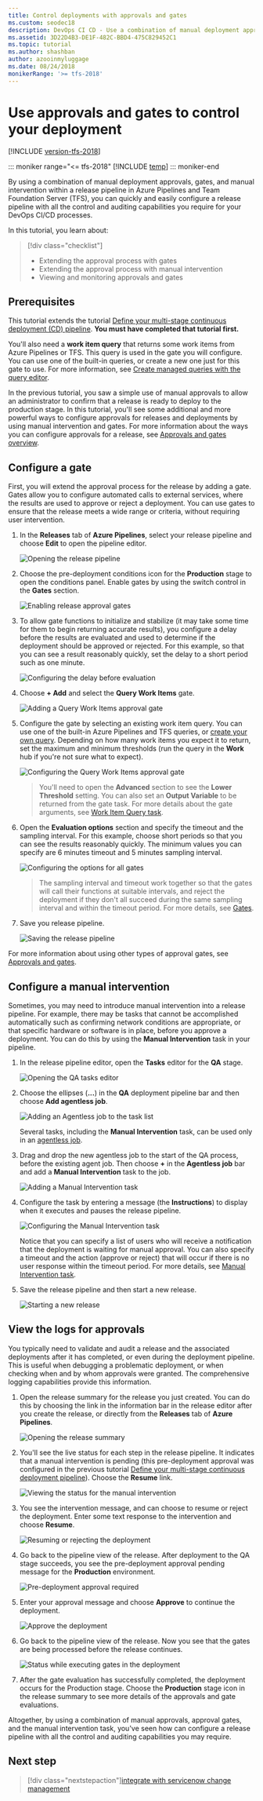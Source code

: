 ```yaml
---
title: Control deployments with approvals and gates
ms.custom: seodec18
description: DevOps CI CD - Use a combination of manual deployment approvals, gates, and manual intervention to control your deployment in Azure Pipelines and TFS
ms.assetid: 3D22D4B3-DE1F-482C-BBD4-475C829452C1
ms.topic: tutorial
ms.author: shashban
author: azooinmyluggage
ms.date: 08/24/2018
monikerRange: '>= tfs-2018'
---
```


# Use approvals and gates to control your deployment

[!INCLUDE [version-tfs-2018](../includes/version-tfs-2018.md)]

::: moniker range="<= tfs-2018"
[!INCLUDE [temp](../includes/concept-rename-note.md)]
::: moniker-end

By using a combination of manual deployment approvals, gates, and manual
intervention within a release pipeline in Azure Pipelines and Team Foundation Server (TFS), you can quickly and easily configure
a release pipeline with all the control and auditing capabilities you require
for your DevOps CI/CD processes.

In this tutorial, you learn about:

> [!div class="checklist"]
>
> - Extending the approval process with gates
> - Extending the approval process with manual intervention
> - Viewing and monitoring approvals and gates

## Prerequisites

This tutorial extends the tutorial [Define your multi-stage
continuous deployment (CD) pipeline](define-multistage-release-process.md).
**You must have completed that tutorial first.**

You'll also need a **work item query** that returns some work items from
Azure Pipelines or TFS. This query is used in the gate you
will configure. You can use one of the built-in queries, or create a
new one just for this gate to use. For more information, see
[Create managed queries with the query editor](../../boards/queries/using-queries.md).

In the previous tutorial, you saw a simple use of manual approvals to allow an administrator
to confirm that a release is ready to deploy to the production stage. In this
tutorial, you'll see some additional and more powerful ways to configure approvals
for releases and deployments by using manual intervention and gates.
For more information about the ways you can configure approvals for a release,
see [Approvals and gates overview](../release/approvals/index.md).

<a name="configure-gate"></a>

## Configure a gate

First, you will extend the approval process for the release by adding a gate.
Gates allow you to configure automated calls to external services, where the results
are used to approve or reject a deployment. You can use gates to ensure that the release
meets a wide range or criteria, without requiring user intervention.

1.  In the **Releases** tab of **Azure Pipelines**, select your release
    pipeline and choose **Edit** to open the pipeline editor.

    ![Opening the release pipeline](media/deploy-using-approvals/open-pipeline.png)

1.  Choose the pre-deployment conditions icon for the **Production** stage to
    open the conditions panel. Enable gates by using the switch control in the **Gates** section.

    ![Enabling release approval gates](media/deploy-using-approvals/gates-01.png)

1.  To allow gate functions to initialize and stabilize (it may take some time for them
    to begin returning accurate results), you configure a delay before the results
    are evaluated and used to determine if the deployment should be approved or rejected.
    For this example, so that you can see a result reasonably quickly, set the delay
    to a short period such as one minute.

    ![Configuring the delay before evaluation](media/deploy-using-approvals/gates-02.png)

1.  Choose **+ Add** and select the **Query Work Items** gate.

    ![Adding a Query Work Items approval gate](media/deploy-using-approvals/gates-03.png)

1.  Configure the gate by selecting an existing work item query. You can use one of the built-in
    Azure Pipelines and TFS queries, or [create your own query](../../boards/queries/using-queries.md).
    Depending on how many work items you expect it to return, set the maximum and minimum
    thresholds (run the query in the **Work** hub if you're not sure what to expect).

    ![Configuring the Query Work Items approval gate](media/deploy-using-approvals/gates-04.png)

    > You'll need to open the **Advanced** section to see the **Lower Threshold** setting.
    > You can also set an **Output Variable** to be returned from the gate task.
    > For more details about the gate arguments, see [Work Item Query task](../tasks/utility/work-item-query.md).

1.  Open the **Evaluation options** section and specify the timeout and the sampling interval.
    For this example, choose short periods so that you can see the results reasonably quickly.
    The minimum values you can specify are 6 minutes timeout and 5 minutes sampling interval.

    ![Configuring the options for all gates](media/deploy-using-approvals/gates-05.png)

    > The sampling interval and timeout work together so that the gates will call their functions
    > at suitable intervals, and reject the deployment if they don't all succeed during the same sampling
    > interval and within the timeout period.
    > For more details, see [Gates](../release/approvals/gates.md).

1.  Save you release pipeline.

    ![Saving the release pipeline](media/deploy-using-approvals/gates-06.png)

For more information about using other types of approval gates, see [Approvals and gates](../release/approvals/index.md).

<!-- TBD - ADD GATE TASK TO TASKS LIST -->

<a name="configure-maninter"></a>

## Configure a manual intervention

Sometimes, you may need to introduce manual intervention into a release pipeline.
For example, there may be tasks that cannot be accomplished automatically such as
confirming network conditions are appropriate, or that specific hardware or software
is in place, before you approve a deployment. You can do this by using the **Manual
Intervention** task in your pipeline.

1.  In the release pipeline editor, open the **Tasks** editor for the **QA** stage.

    ![Opening the QA tasks editor](media/deploy-using-approvals/open-qa-tasks.png)

1.  Choose the ellipses (**...**) in the **QA** deployment pipeline bar and then choose **Add agentless job**.

    ![Adding an Agentless job to the task list](media/deploy-using-approvals/add-agentless-phase.png)

    Several tasks, including the **Manual Intervention** task, can be used only in an
    [agentless job](../process/phases.md#server-jobs).

1.  Drag and drop the new agentless job to the start of the QA process, before the existing agent job.
    Then choose **+** in the **Agentless job** bar and add a **Manual Intervention** task to the job.

    ![Adding a Manual Intervention task](media/deploy-using-approvals/add-maninter-task.png)

1.  Configure the task by entering a message (the **Instructions**) to display when it executes and pauses the release pipeline.

    ![Configuring the Manual Intervention task](media/deploy-using-approvals/manual-intervention-task.png)

    Notice that you can specify a list of users who will receive a notification that the deployment
    is waiting for manual approval. You can also specify a timeout and the action (approve or reject)
    that will occur if there is no user response within the timeout period.
    For more details, see [Manual Intervention task](../tasks/utility/manual-intervention.md).

1.  Save the release pipeline and then start a new release.

    ![Starting a new release](media/deploy-using-approvals/start-release.png)

<a name="view-approvals"></a>

## View the logs for approvals

You typically need to validate and audit a release and the associated deployments
after it has completed, or even during the deployment pipeline. This is useful when
debugging a problematic deployment, or when checking when and by whom approvals were
granted. The comprehensive logging capabilities provide this information.

1.  Open the release summary for the release you just created. You can do this by choosing the
    link in the information bar in the release editor after you create the release,
    or directly from the **Releases** tab of **Azure Pipelines**.

    ![Opening the release summary](media/deploy-using-approvals/open-summary.png)

1.  You'll see the live status for each step in the release pipeline. It indicates that a
    manual intervention is pending (this pre-deployment approval was configured in the
    previous tutorial [Define your multi-stage continuous deployment pipeline](define-multistage-release-process.md)).
    Choose the **Resume** link.

    ![Viewing the status for the manual intervention](media/deploy-using-approvals/view-log-03.png)

1.  You see the intervention message, and can choose to resume or reject the deployment.
    Enter some text response to the intervention and choose **Resume**.

    ![Resuming or rejecting the deployment](media/deploy-using-approvals/view-log-01.png)

1.  Go back to the pipeline view of the release. After deployment to the QA stage succeeds,
    you see the pre-deployment approval pending message for the **Production** environment.

    ![Pre-deployment approval required](media/deploy-using-approvals/view-log-05.png)

1.  Enter your approval message and choose **Approve** to continue the deployment.

    ![Approve the deployment](media/deploy-using-approvals/view-log-06.png)

1.  Go back to the pipeline view of the release. Now you see that the gates are being processed before the release continues.

    ![Status while executing gates in the deployment](media/deploy-using-approvals/view-log-04.png)

1.  After the gate evaluation has successfully completed, the deployment occurs for the Production stage.
    Choose the **Production** stage icon in the release summary to see more details of the approvals and gate evaluations.

Altogether, by using a combination of manual approvals, approval gates, and the manual
intervention task, you've seen how can configure a release pipeline with all the control and
auditing capabilities you may require.

## Next step

> [!div class="nextstepaction"][integrate with servicenow change management](approvals/servicenow.md)
